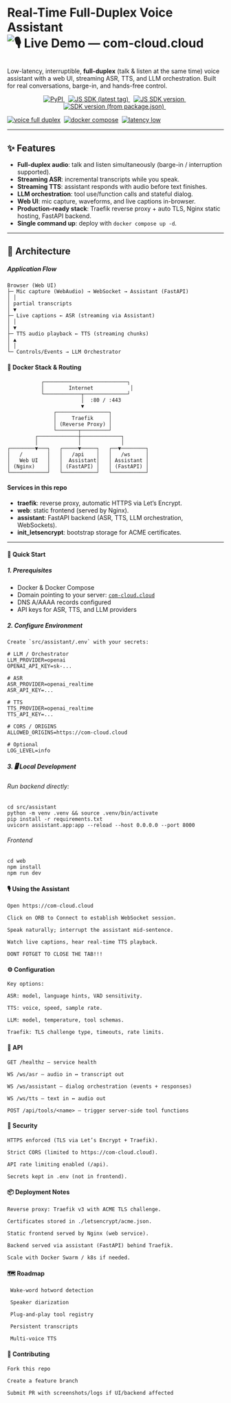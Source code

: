 # Real-Time Full-Duplex Voice Assistant <img alt="🎙️ Live Demo — com-cloud.cloud" src="https://img.shields.io/badge/%F0%9F%8E%99%EF%B8%8F%20Live%20Demo-com--cloud.cloud-orange?style=for-the-badge"/> </p>

Low-latency, interruptible, **full-duplex** (talk & listen at the same time) voice assistant with a web UI, streaming ASR, TTS, and LLM orchestration. Built for real conversations, barge-in, and hands-free control.

<p align="center">
  <!-- PyPI (Python) -->
  <a href="https://pypi.org/project/full-duplex-assistant/">
    <img alt="PyPI"
         src="https://img.shields.io/pypi/v/full-duplex-assistant.svg?logo=pypi&label=PyPI&style=for-the-badge">
  </a>&nbsp;

  <!-- Latest JS tag (auto from js-v* tags) -->
  <a href="https://github.com/leo007-htun/full_duplex_assistant/releases">
    <img alt="JS SDK (latest tag)"
         src="https://img.shields.io/github/v/tag/leo007-htun/full_duplex_assistant?label=JS%20SDK&filter=js-v%2A&style=for-the-badge">
  </a>&nbsp;

  <!-- JS SDK current version (static badge reflecting 0.1.6) -->
  <a href="https://github.com/leo007-htun/full_duplex_assistant/tree/main/sdk-js">
    <img alt="JS SDK version"
         src="https://img.shields.io/badge/JS%20SDK-v0.1.6-blue?style=for-the-badge">
  </a>&nbsp;

  <!-- Optional: reads sdk-js/package.json dynamically (keeps in sync on future bumps) -->
  <a href="https://github.com/leo007-htun/full_duplex_assistant/tree/main/sdk-js">
    <img alt="SDK version (from package.json)"
         src="https://img.shields.io/github/package-json/v/leo007-htun/full_duplex_assistant?filename=sdk-js/package.json&label=SDK%20version&style=for-the-badge">
  </a>&nbsp;

  <a href="#"><img alt="voice full duplex" src="https://img.shields.io/badge/voice-full--duplex-4A90E2?style=for-the-badge"></a>&nbsp;
  <a href="https://docs.docker.com/compose/"><img alt="docker compose" src="https://img.shields.io/badge/docker-compose-0db7ed?logo=docker&logoColor=white&style=for-the-badge"></a>&nbsp;
  <a href="#"><img alt="latency low" src="https://img.shields.io/badge/latency-low-brightgreen?style=for-the-badge"></a>
</p>



---

## ✨ Features

- **Full-duplex audio**: talk and listen simultaneously (barge-in / interruption supported).
- **Streaming ASR**: incremental transcripts while you speak.
- **Streaming TTS**: assistant responds with audio before text finishes.
- **LLM orchestration**: tool use/function calls and stateful dialog.
- **Web UI**: mic capture, waveforms, and live captions in-browser.
- **Production-ready stack**: Traefik reverse proxy + auto TLS, Nginx static hosting, FastAPI backend.
- **Single command up**: deploy with `docker compose up -d`.

---

## 🧭 Architecture

##### Application Flow

    Browser (Web UI)
    ├─ Mic capture (WebAudio) → WebSocket → Assistant (FastAPI)
    │ │
    │ partial transcripts
    │ ▼
    ├─ Live captions ← ASR (streaming via Assistant)
    │ │
    │ ▼
    ├─ TTS audio playback ← TTS (streaming chunks)
    │ ▲
    │ │
    └─ Controls/Events → LLM Orchestrator

#### 🐋 Docker Stack & Routing

               ┌───────────────────────────┐
               │        Internet            │
               └────────────┬──────────────┘
                            │  :80 / :443
                            ▼
                   ┌─────────────────┐
                   │     Traefik     │
                   │ (Reverse Proxy) │
                   └───────┬─────────┘
             ┌─────────────┼─────────────┐
             │             │             │
    ┌────────▼───┐   ┌─────▼─────┐   ┌──▼────────┐
    │   /        │   │   /api    │   │   /ws     │
    │   Web UI   │   │  Assistant│   │ Assistant │
    │ (Nginx)    │   │ (FastAPI) │   │ (FastAPI) │
    └────────────┘   └───────────┘   └───────────┘

  
#### Services in this repo

- **traefik**: reverse proxy, automatic HTTPS via Let’s Encrypt.
- **web**: static frontend (served by Nginx).
- **assistant**: FastAPI backend (ASR, TTS, LLM orchestration, WebSockets).
- **init_letsencrypt**: bootstrap storage for ACME certificates.

---

#### 🚀 Quick Start

##### 1. Prerequisites
- Docker & Docker Compose
- Domain pointing to your server: [`com-cloud.cloud`](https://com-cloud.cloud)
- DNS A/AAAA records configured
- API keys for ASR, TTS, and LLM providers

##### 2. Configure Environment

    Create `src/assistant/.env` with your secrets:

    # LLM / Orchestrator
    LLM_PROVIDER=openai
    OPENAI_API_KEY=sk-...
    
    # ASR
    ASR_PROVIDER=openai_realtime
    ASR_API_KEY=...
    
    # TTS
    TTS_PROVIDER=openai_realtime
    TTS_API_KEY=...
    
    # CORS / ORIGINS
    ALLOWED_ORIGINS=https://com-cloud.cloud
    
    # Optional
    LOG_LEVEL=info


##### 3. 🖥️ Local Development

###### Run backend directly:

    cd src/assistant
    python -m venv .venv && source .venv/bin/activate
    pip install -r requirements.txt
    uvicorn assistant.app:app --reload --host 0.0.0.0 --port 8000

###### Frontend
    cd web
    npm install
    npm run dev

#### 🎙️ Using the Assistant

    Open https://com-cloud.cloud
    
    Click on ORB to Connect to establish WebSocket session.
    
    Speak naturally; interrupt the assistant mid-sentence.
    
    Watch live captions, hear real-time TTS playback.
    
    DONT FOTGET TO CLOSE THE TAB!!!

#### ⚙️ Configuration

    Key options:
    
    ASR: model, language hints, VAD sensitivity.
    
    TTS: voice, speed, sample rate.
    
    LLM: model, temperature, tool schemas.
    
    Traefik: TLS challenge type, timeouts, rate limits.

#### 🔌 API

    GET /healthz – service health
    
    WS /ws/asr – audio in ↔ transcript out
    
    WS /ws/assistant – dialog orchestration (events + responses)
    
    WS /ws/tts – text in ↔ audio out
    
    POST /api/tools/<name> – trigger server-side tool functions

#### 🔐 Security

    HTTPS enforced (TLS via Let’s Encrypt + Traefik).
    
    Strict CORS (limited to https://com-cloud.cloud).
    
    API rate limiting enabled (/api).
    
    Secrets kept in .env (not in frontend).

#### 📦 Deployment Notes

    Reverse proxy: Traefik v3 with ACME TLS challenge.
    
    Certificates stored in ./letsencrypt/acme.json.
    
    Static frontend served by Nginx (web service).
    
    Backend served via assistant (FastAPI) behind Traefik.
    
    Scale with Docker Swarm / k8s if needed.

#### 🗺️ Roadmap

     Wake-word hotword detection
    
     Speaker diarization
    
     Plug-and-play tool registry
    
     Persistent transcripts
    
     Multi-voice TTS

#### 🤝 Contributing

    Fork this repo
    
    Create a feature branch
    
    Submit PR with screenshots/logs if UI/backend affected
